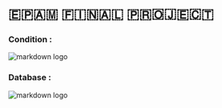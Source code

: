 # 🇪​​​​​🇵​​​​​🇦​​​​​🇲​​​​​ 🇫​​​​​🇮​​​​​🇳​​​​​🇦​​​​​🇱​​​​​ 🇵​​​​​🇷​​​​​🇴​​​​​🇯​​​​​🇪​​​​​🇨​​​​​🇹​​​​​

### Condition : 
![markdown logo](https://psv4.userapi.com/c536436/u159611556/docs/d41/99b4793714ed/Screenshot_2021-05-06_at_15_43_25.png?extra=GivWdQUWTOqLG-97xYUw1XLEWC7TD0kQN7BQ3PXz69iZh9kpjO-39zIOEEidrU-H5Lj5fNbV_-pRLEy9IDm9CbIfn3EIkUewj1KMObyHoeAfv3D5TwEVeCL6TVfE111_sJ9tAvFdDu3-U0MUN9LSN10)

### Database : 

![markdown logo](https://sun9-6.userapi.com/impg/IO4jLvEznlacdtsd6Ihcl3w9w-xpwF5Y1KyMlg/SyIoiSrYFjE.jpg?size=1710x1044&quality=96&sign=301e64745499cfadce72191b78e0a78d&type=album)
